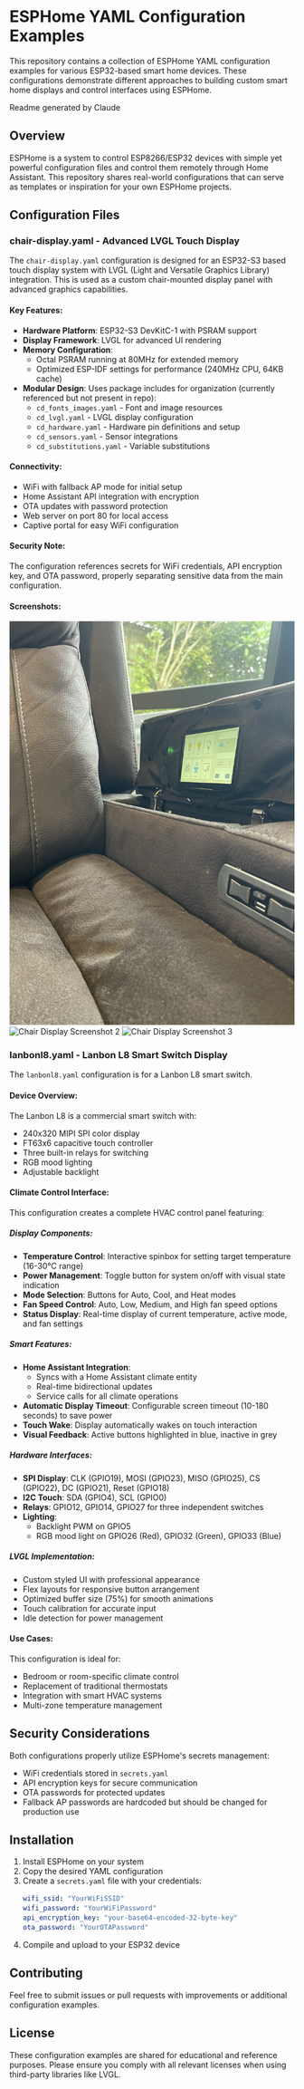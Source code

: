 # ESPHome YAML Configuration Examples

This repository contains a collection of ESPHome YAML configuration examples for various ESP32-based smart home devices. These configurations demonstrate different approaches to building custom smart home displays and control interfaces using ESPHome.

Readme generated by Claude

## Overview

ESPHome is a system to control ESP8266/ESP32 devices with simple yet powerful configuration files and control them remotely through Home Assistant. This repository shares real-world configurations that can serve as templates or inspiration for your own ESPHome projects.

## Configuration Files

### chair-display.yaml - Advanced LVGL Touch Display

The `chair-display.yaml` configuration is designed for an ESP32-S3 based touch display system with LVGL (Light and Versatile Graphics Library) integration. This is used as a custom chair-mounted display panel with advanced graphics capabilities.

#### Key Features:
- **Hardware Platform**: ESP32-S3 DevKitC-1 with PSRAM support
- **Display Framework**: LVGL for advanced UI rendering
- **Memory Configuration**:
  - Octal PSRAM running at 80MHz for extended memory
  - Optimized ESP-IDF settings for performance (240MHz CPU, 64KB cache)
- **Modular Design**: Uses package includes for organization (currently referenced but not present in repo):
  - `cd_fonts_images.yaml` - Font and image resources
  - `cd_lvgl.yaml` - LVGL display configuration
  - `cd_hardware.yaml` - Hardware pin definitions and setup
  - `cd_sensors.yaml` - Sensor integrations
  - `cd_substitutions.yaml` - Variable substitutions

#### Connectivity:
- WiFi with fallback AP mode for initial setup
- Home Assistant API integration with encryption
- OTA updates with password protection
- Web server on port 80 for local access
- Captive portal for easy WiFi configuration

#### Security Note:
The configuration references secrets for WiFi credentials, API encryption key, and OTA password, properly separating sensitive data from the main configuration.

#### Screenshots:
![Chair Display Screenshot 1](chair-display-1.png)
![Chair Display Screenshot 2](chair-display-2.png)
![Chair Display Screenshot 3](chair-display-3.png)

### lanbonl8.yaml - Lanbon L8 Smart Switch Display

The `lanbonl8.yaml` configuration is for a Lanbon L8 smart switch.

#### Device Overview:
The Lanbon L8 is a commercial smart switch with:
- 240x320 MIPI SPI color display
- FT63x6 capacitive touch controller
- Three built-in relays for switching
- RGB mood lighting
- Adjustable backlight

#### Climate Control Interface:
This configuration creates a complete HVAC control panel featuring:

##### Display Components:
- **Temperature Control**: Interactive spinbox for setting target temperature (16-30°C range)
- **Power Management**: Toggle button for system on/off with visual state indication
- **Mode Selection**: Buttons for Auto, Cool, and Heat modes
- **Fan Speed Control**: Auto, Low, Medium, and High fan speed options
- **Status Display**: Real-time display of current temperature, active mode, and fan settings

##### Smart Features:
- **Home Assistant Integration**:
  - Syncs with a Home Assistant climate entity
  - Real-time bidirectional updates
  - Service calls for all climate operations
- **Automatic Display Timeout**: Configurable screen timeout (10-180 seconds) to save power
- **Touch Wake**: Display automatically wakes on touch interaction
- **Visual Feedback**: Active buttons highlighted in blue, inactive in grey

##### Hardware Interfaces:
- **SPI Display**: CLK (GPIO19), MOSI (GPIO23), MISO (GPIO25), CS (GPIO22), DC (GPIO21), Reset (GPIO18)
- **I2C Touch**: SDA (GPIO4), SCL (GPIO0)
- **Relays**: GPIO12, GPIO14, GPIO27 for three independent switches
- **Lighting**:
  - Backlight PWM on GPIO5
  - RGB mood light on GPIO26 (Red), GPIO32 (Green), GPIO33 (Blue)

##### LVGL Implementation:
- Custom styled UI with professional appearance
- Flex layouts for responsive button arrangement
- Optimized buffer size (75%) for smooth animations
- Touch calibration for accurate input
- Idle detection for power management

#### Use Cases:
This configuration is ideal for:
- Bedroom or room-specific climate control
- Replacement of traditional thermostats
- Integration with smart HVAC systems
- Multi-zone temperature management

## Security Considerations

Both configurations properly utilize ESPHome's secrets management:
- WiFi credentials stored in `secrets.yaml`
- API encryption keys for secure communication
- OTA passwords for protected updates
- Fallback AP passwords are hardcoded but should be changed for production use

## Installation

1. Install ESPHome on your system
2. Copy the desired YAML configuration
3. Create a `secrets.yaml` file with your credentials:
   ```yaml
   wifi_ssid: "YourWiFiSSID"
   wifi_password: "YourWiFiPassword"
   api_encryption_key: "your-base64-encoded-32-byte-key"
   ota_password: "YourOTAPassword"
   ```
4. Compile and upload to your ESP32 device

## Contributing

Feel free to submit issues or pull requests with improvements or additional configuration examples.

## License

These configuration examples are shared for educational and reference purposes. Please ensure you comply with all relevant licenses when using third-party libraries like LVGL.